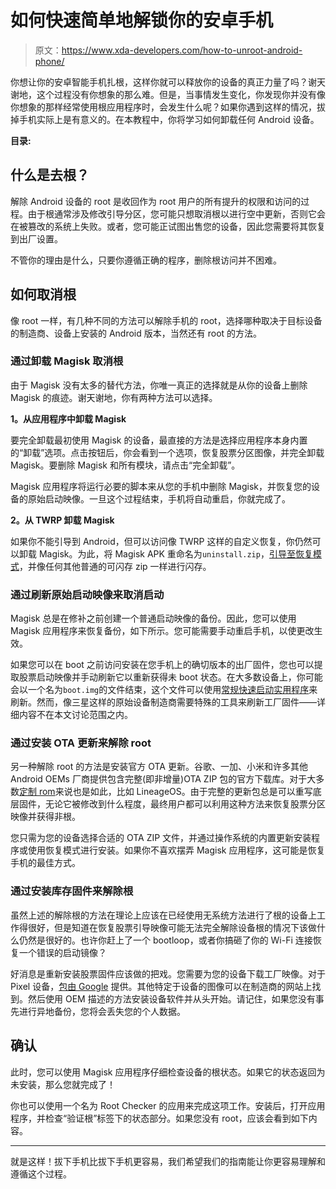 # 如何快速简单地解锁你的安卓手机

> 原文：<https://www.xda-developers.com/how-to-unroot-android-phone/>

你想让你的安卓智能手机扎根，这样你就可以释放你的设备的真正力量了吗？谢天谢地，这个过程没有你想象的那么难。但是，当事情发生变化，你发现你并没有像你想象的那样经常使用根应用程序时，会发生什么呢？如果你遇到这样的情况，拔掉手机实际上是有意义的。在本教程中，你将学习如何卸载任何 Android 设备。

**目录:**

## 什么是去根？

解除 Android 设备的 root 是收回作为 root 用户的所有提升的权限和访问的过程。由于根通常涉及修改引导分区，您可能只想取消根以进行空中更新，否则它会在被篡改的系统上失败。或者，您可能正试图出售您的设备，因此您需要将其恢复到出厂设置。

不管你的理由是什么，只要你遵循正确的程序，删除根访问并不困难。

## 如何取消根

像 root 一样，有几种不同的方法可以解除手机的 root，选择哪种取决于目标设备的制造商、设备上安装的 Android 版本，当然还有 root 的方法。

### 通过卸载 Magisk 取消根

由于 Magisk 没有太多的替代方法，你唯一真正的选择就是从你的设备上删除 Magisk 的痕迹。谢天谢地，你有两种方法可以选择。

**1。从应用程序中卸载 Magisk**

要完全卸载最初使用 Magisk 的设备，最直接的方法是选择应用程序本身内置的“卸载”选项。点击按钮后，你会看到一个选项，恢复股票分区图像，并完全卸载 Magisk。要删除 Magisk 和所有模块，请点击“完全卸载”。

Magisk 应用程序将运行必要的脚本来从您的手机中删除 Magisk，并恢复您的设备的原始启动映像。一旦这个过程结束，手机将自动重启，你就完成了。

**2。从 TWRP 卸载 Magisk**

如果你不能引导到 Android，但可以访问像 TWRP 这样的自定义恢复，你仍然可以卸载 Magisk。为此，将 Magisk APK 重命名为`uninstall.zip`，[引导至恢复模式](https://www.xda-developers.com/how-to-boot-to-recovery/)，并像任何其他普通的可闪存 zip 一样进行闪存。

### 通过刷新原始启动映像来取消启动

Magisk 总是在修补之前创建一个普通启动映像的备份。因此，您可以使用 Magisk 应用程序来恢复备份，如下所示。您可能需要手动重启手机，以使更改生效。

如果您可以在 boot 之前访问安装在您手机上的确切版本的出厂固件，您也可以提取股票启动映像并手动刷新它以重新获得未 boot 状态。在大多数设备上，你可能会以一个名为`boot.img`的文件结束，这个文件可以使用[常规快速启动实用程序](https://www.xda-developers.com/install-adb-windows-macos-linux/)来刷新。然而，像三星这样的原始设备制造商需要特殊的工具来刷新工厂固件——详细内容不在本文讨论范围之内。

### 通过安装 OTA 更新来解除 root

另一种解除 root 的方法是安装官方 OTA 更新。谷歌、一加、小米和许多其他 Android OEMs 厂商提供包含完整(即非增量)OTA ZIP 包的官方下载库。对于大多数[定制 rom](https://www.xda-developers.com/android-13-custom-rom-list/)来说也是如此，比如 LineageOS。由于完整的更新包总是可以重写底层固件，无论它被修改到什么程度，最终用户都可以利用这种方法来恢复股票分区映像并获得非根。

您只需为您的设备选择合适的 OTA ZIP 文件，并通过操作系统的内置更新安装程序或使用恢复模式进行安装。如果你不喜欢摆弄 Magisk 应用程序，这可能是恢复手机的最佳方式。

### 通过安装库存固件来解除根

虽然上述的解除根的方法在理论上应该在已经使用无系统方法进行了根的设备上工作得很好，但是知道在恢复股票引导映像可能无法完全解除设备根的情况下该做什么仍然是很好的。也许你赶上了一个 bootloop，或者你搞砸了你的 Wi-Fi 连接恢复一个错误的启动镜像？

好消息是重新安装股票固件应该做的把戏。您需要为您的设备下载工厂映像。对于 Pixel 设备，[包由 Google](https://www.xda-developers.com/how-to-download-android-13/) 提供。其他特定于设备的图像可以在制造商的网站上找到。然后使用 OEM 描述的方法安装设备软件并从头开始。请记住，如果您没有事先进行异地备份，您将会丢失您的个人数据。

## 确认

此时，您可以使用 Magisk 应用程序仔细检查设备的根状态。如果它的状态返回为未安装，那么您就完成了！

你也可以使用一个名为 Root Checker 的应用来完成这项工作。安装后，打开应用程序，并检查“验证根”标签下的状态部分。如果您没有 root，应该会看到如下内容。

* * *

就是这样！拔下手机比拔下手机更容易，我们希望我们的指南能让你更容易理解和遵循这个过程。